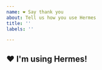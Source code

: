 ```yaml
---
name: ❤️ Say thank you
about: Tell us how you use Hermes
title: ''
labels: ''

---
```


## ❤️ I'm using Hermes!

<!--
  If you (or your company) are using Hermes - please let us know.
  We'd love to hear from you!
-->
